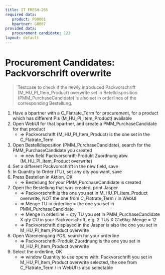 ```yaml
---
title: IT FRESH-265
required data:
   product: P00001
   bpartner: G0007
provided data:
   procurement candidate: 123
layout: default
---
```


# Procurement Candidates: Packvorschrift overwrite
> Testcase to check if the newly introduced Packvorschrift (M_HU_PI_Item_Product) overwrite set in Betelldisposition (PMM_PurchaseCandidate)
> is also set in orderlines of the corresponding Bestellung.

1. Have a bpartner with a C_Flatrate_Term for procurement, for a product which has different PIs (M_HU_PI_Item_Product) available
1. Open WebUI for that bpartner, and create a PMM_PurchaseCandidate for that product
	* => Packvorschrift (M_HU_PI_Item_Product) is the one set in the C_Flatrate_Term
1. Open Bestelldisposition (PMM_PurchaseCandidate), search for the PMM_PurchaseCandidate you created
	* => new field Packvorschrift-Produkt Zuordnung abw. (M_HU_PI_Item_Product overwrite)
1. Set a different Packvorschrift in the new field, save
1. In Quantity to Order (TU), set any qty you want, save
1. Press Bestellen in Aktion, OK
	* => Bestellung for your PMM_PurchaseCandidate is created
1. Open the Bestellung that was created, print Jasper
	* => Packvorschrift is the one you set in M_HU_PI_Item_Product overwrite, NOT the one from C_Flatrate_Term / in WebUI
	* => Menge TU in orderline = the one you set in PMM_PurchaseCandidate
	* => Menge in orderline = qty TU you set in PMM_PurchaseCandidate X qty CU in your Packvorschrift, e.g. 2 TUs X G1x6kg: Menge = 12
	* => Packvorschrift displayed in the Jasper is also the one you set in M_HU_PI_Item_Product overwrite
1. Open Wareneingang POS, search for your orderline 
	* => Packvorschrift-Produkt Zuordnung is the one you set in M_HU_PI_Item_Product overwrite
1. Select the orderline, OK
	* => window Quantity to use opens with:  Packvorschrift you set in M_HU_PI_Item_Product overwrite selected, the one from C_Flatrate_Term / in WebUI is also selectable
